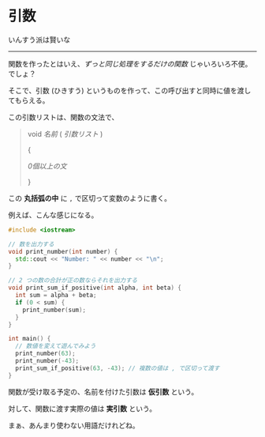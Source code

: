 # 引数

いんすう派は賢いな

---

関数を作ったとはいえ、*ずっと同じ処理をするだけの関数* じゃいろいろ不便。でしょ？

そこで、引数 (ひきすう) というものを作って、この呼び出すと同時に値を渡してもらえる。

この引数リストは、関数の文法で、

> void *名前* ( *引数リスト* )
>
> {
>
>   *0個以上の文*
>
> }

この **丸括弧の中** に `,` で区切って変数のように書く。

例えば、こんな感じになる。

```cpp
#include <iostream>

// 数を出力する
void print_number(int number) {
  std::cout << "Number: " << number << "\n";
}

// 2 つの数の合計が正の数ならそれを出力する
void print_sum_if_positive(int alpha, int beta) {
  int sum = alpha + beta;
  if (0 < sum) {
    print_number(sum);
  }
}

int main() {
  // 数値を変えて遊んでみよう
  print_number(63);
  print_number(-43);
  print_sum_if_positive(63, -43); // 複数の値は , で区切って渡す
}
```

関数が受け取る予定の、名前を付けた引数は **仮引数** という。

対して、関数に渡す実際の値は **実引数** という。

まぁ、あんまり使わない用語だけれどね。
